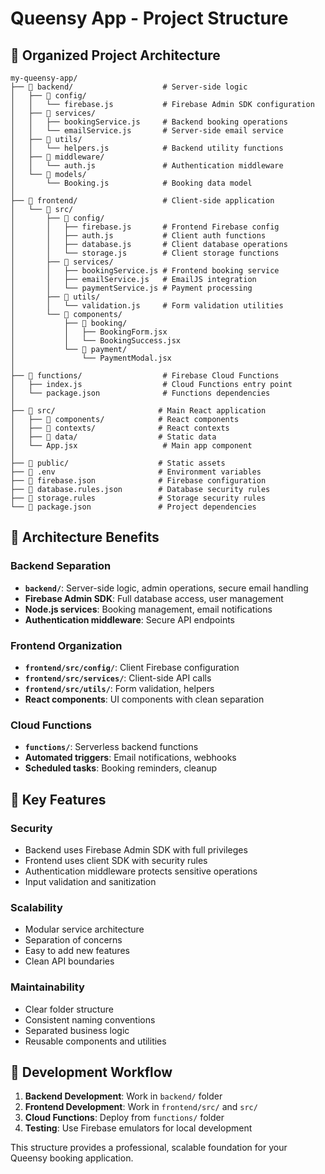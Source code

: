 # Queensy App - Project Structure

## 📁 **Organized Project Architecture**

```
my-queensy-app/
├── 📂 backend/                    # Server-side logic
│   ├── 📂 config/
│   │   └── firebase.js           # Firebase Admin SDK configuration
│   ├── 📂 services/
│   │   ├── bookingService.js     # Backend booking operations
│   │   └── emailService.js       # Server-side email service
│   ├── 📂 utils/
│   │   └── helpers.js            # Backend utility functions
│   ├── 📂 middleware/
│   │   └── auth.js               # Authentication middleware
│   └── 📂 models/
│       └── Booking.js            # Booking data model
│
├── 📂 frontend/                   # Client-side application
│   └── 📂 src/
│       ├── 📂 config/
│       │   ├── firebase.js       # Frontend Firebase config
│       │   ├── auth.js           # Client auth functions
│       │   ├── database.js       # Client database operations
│       │   └── storage.js        # Client storage functions
│       ├── 📂 services/
│       │   ├── bookingService.js # Frontend booking service
│       │   ├── emailService.js   # EmailJS integration
│       │   └── paymentService.js # Payment processing
│       ├── 📂 utils/
│       │   └── validation.js     # Form validation utilities
│       └── 📂 components/
│           ├── 📂 booking/
│           │   ├── BookingForm.jsx
│           │   └── BookingSuccess.jsx
│           └── 📂 payment/
│               └── PaymentModal.jsx
│
├── 📂 functions/                  # Firebase Cloud Functions
│   ├── index.js                  # Cloud Functions entry point
│   └── package.json              # Functions dependencies
│
├── 📂 src/                       # Main React application
│   ├── 📂 components/            # React components
│   ├── 📂 contexts/              # React contexts
│   ├── 📂 data/                  # Static data
│   └── App.jsx                   # Main app component
│
├── 📂 public/                    # Static assets
├── 📄 .env                       # Environment variables
├── 📄 firebase.json              # Firebase configuration
├── 📄 database.rules.json        # Database security rules
├── 📄 storage.rules              # Storage security rules
└── 📄 package.json               # Project dependencies
```

## 🎯 **Architecture Benefits**

### **Backend Separation**
- **`backend/`**: Server-side logic, admin operations, secure email handling
- **Firebase Admin SDK**: Full database access, user management
- **Node.js services**: Booking management, email notifications
- **Authentication middleware**: Secure API endpoints

### **Frontend Organization**  
- **`frontend/src/config/`**: Client Firebase configuration
- **`frontend/src/services/`**: Client-side API calls
- **`frontend/src/utils/`**: Form validation, helpers
- **React components**: UI components with clean separation

### **Cloud Functions**
- **`functions/`**: Serverless backend functions
- **Automated triggers**: Email notifications, webhooks
- **Scheduled tasks**: Booking reminders, cleanup

## 🔧 **Key Features**

### **Security**
- Backend uses Firebase Admin SDK with full privileges
- Frontend uses client SDK with security rules
- Authentication middleware protects sensitive operations
- Input validation and sanitization

### **Scalability**
- Modular service architecture
- Separation of concerns
- Easy to add new features
- Clean API boundaries

### **Maintainability**
- Clear folder structure
- Consistent naming conventions
- Separated business logic
- Reusable components and utilities

## 🚀 **Development Workflow**

1. **Backend Development**: Work in `backend/` folder
2. **Frontend Development**: Work in `frontend/src/` and `src/`
3. **Cloud Functions**: Deploy from `functions/` folder
4. **Testing**: Use Firebase emulators for local development

This structure provides a professional, scalable foundation for your Queensy booking application.
